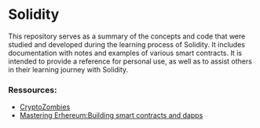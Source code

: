 # Solidity

This repository serves as a summary of the concepts and code that were studied and developed during the learning process of Solidity. It includes documentation with notes and examples of various smart contracts. It is intended to provide a reference for personal use, as well as to assist others in their learning journey with Solidity.

### Ressources:

- [CryptoZombies](https://cryptozombies.io/)
- [Mastering Erhereum:Building smart contracts and dapps](https://dl.ebooksworld.ir/motoman/Mastering_Ethereum_Andreas.M.Antonopoulos.www.EBooksWorld.ir.pdf)

